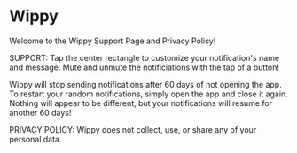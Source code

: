 # Wippy
Welcome to the Wippy Support Page and Privacy Policy!

SUPPORT:
Tap the center rectangle to customize your notification's name and message.
Mute and unmute the notificiations with the tap of a button!

Wippy will stop sending notifications after 60 days of not opening the app. To restart your random notifications, simply open the app and close it again. Nothing will appear to be different, but your notifications will resume for another 60 days! 

PRIVACY POLICY:
Wippy does not collect, use, or share any of your personal data.
